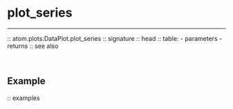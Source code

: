 # plot_series
-------------

:: atom.plots:DataPlot.plot_series
    :: signature
    :: head
    :: table:
        - parameters
        - returns
    :: see also

<br>

## Example

:: examples
